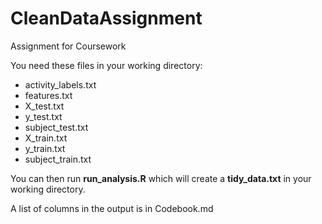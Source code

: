 # CleanDataAssignment
Assignment for Coursework

You need these files in your working directory:

*   activity_labels.txt
*   features.txt 
* X_test.txt
* y_test.txt
* subject_test.txt
* X_train.txt
* y_train.txt
* subject_train.txt


You can then run **run_analysis.R** which will create a **tidy_data.txt** in your working directory.

A list of columns in the output is in Codebook.md
